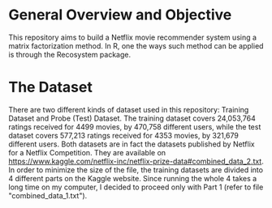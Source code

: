 # General Overview and Objective
This repository aims to build a Netflix movie recommender system using a matrix factorization method. In R, one the ways such method can be applied is through the Recosystem package.

# The Dataset
There are two different kinds of dataset used in this repository: Training Dataset and Probe (Test) Dataset. The training dataset covers 24,053,764 ratings received for 4499 movies, by 470,758 different users, while the test dataset covers 577,213 ratings received for 4353 movies, by 321,679 different users.
Both datasets are in fact the datasets published by Netflix for a Netflix Competition. They are available on https://www.kaggle.com/netflix-inc/netflix-prize-data#combined_data_2.txt.
In order to minimize the size of the file, the training datasets are divided into 4 different parts on the Kaggle website. Since running the whole 4 takes a long time on my computer, I decided to proceed only with Part 1 (refer to file "combined_data_1.txt"). 
